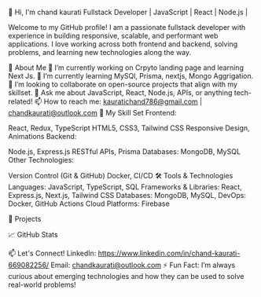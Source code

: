 
👋 Hi, I'm chand kaurati
Fullstack Developer | JavaScript | React | Node.js | 

Welcome to my GitHub profile! I am a passionate fullstack developer with experience in building responsive, scalable, and performant web applications. I love working across both frontend and backend, solving problems, and learning new technologies along the way.

🚀 About Me
🔭 I’m currently working on Crpyto landing page and learning Next Js.
🌱 I’m currently learning MySQl, Prisma, nextjs, Mongo Aggrigation.
👯 I’m looking to collaborate on open-source projects that align with my skillset.
💬 Ask me about JavaScript, React, Node.js, APIs, or anything tech-related!
📫 How to reach me: kauratichand786@gmail.com | chandkaurati@outlook.com
💼 My Skill Set
Frontend:

React, Redux, TypeScript
HTML5, CSS3, Tailwind CSS
Responsive Design, Animations
Backend:

Node.js, Express.js
RESTful APIs, Prisma
Databases: MongoDB, MySQL
Other Technologies:

Version Control (Git & GitHub)
Docker, CI/CD
🛠️ Tools & Technologies
Languages: JavaScript, TypeScript, SQL
Frameworks & Libraries: React, Express.js, Next.js, Tailwind CSS
Databases: MongoDB, MySQL, 
DevOps: Docker, GitHub Actions
Cloud Platforms: Firebase

🌟 Projects

📈 GitHub Stats

📫 Let's Connect!
LinkedIn: https://www.linkedin.com/in/chand-kaurati-669082256/
Email: chandkaurati@outlook.com
⚡ Fun Fact:
I’m always curious about emerging technologies and how they can be used to solve real-world problems!

